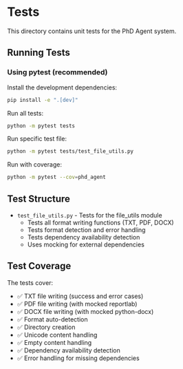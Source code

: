 # Tests

This directory contains unit tests for the PhD Agent system.

## Running Tests

### Using pytest (recommended)

Install the development dependencies:
```bash
pip install -e ".[dev]"
```

Run all tests:
```bash
python -m pytest tests
```

Run specific test file:
```bash
python -m pytest tests/test_file_utils.py
```

Run with coverage:
```bash
python -m pytest --cov=phd_agent
```


## Test Structure

- `test_file_utils.py` - Tests for the file_utils module
  - Tests all format writing functions (TXT, PDF, DOCX)
  - Tests format detection and error handling
  - Tests dependency availability detection
  - Uses mocking for external dependencies

## Test Coverage

The tests cover:
- ✅ TXT file writing (success and error cases)
- ✅ PDF file writing (with mocked reportlab)
- ✅ DOCX file writing (with mocked python-docx)
- ✅ Format auto-detection
- ✅ Directory creation
- ✅ Unicode content handling
- ✅ Empty content handling
- ✅ Dependency availability detection
- ✅ Error handling for missing dependencies 